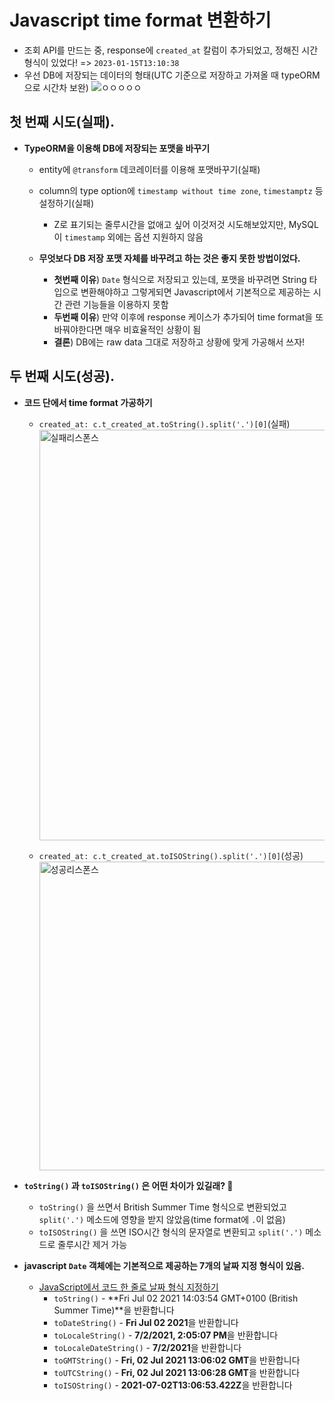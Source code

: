 # Javascript time format 변환하기
- 조회 API를 만드는 중, response에 `created_at` 칼럼이 추가되었고, 정해진 시간 형식이 있었다! => `2023-01-15T13:10:38`
- 우선 DB에 저장되는 데이터의 형태(UTC 기준으로 저장하고 가져올 때 typeORM으로 시간차 보완)
  ![ㅇㅇㅇㅇㅇ](https://user-images.githubusercontent.com/109029407/213197815-f5d62219-936d-451a-9ba1-cfe0f0da70f1.jpg)


## 첫 번째 시도(실패).
- **TypeORM을 이용해 DB에 저장되는 포맷을 바꾸기**
  
  - entity에 `@transform` 데코레이터를 이용해 포맷바꾸기(실패) 
  - column의 type option에 `timestamp without time zone`, `timestamptz` 등 설정하기(실패)
    - Z로 표기되는 줄루시간을 없애고 싶어 이것저것 시도해보았지만, MySQL이 `timestamp` 외에는 옵션 지원하지 않음


  - **무엇보다 DB 저장 포맷 자체를 바꾸려고 하는 것은 좋지 못한 방법이었다.** 
    - **첫번째 이유**) `Date` 형식으로 저장되고 있는데, 포맷을 바꾸려면 String 타입으로 변환해야하고 그렇게되면 Javascript에서 기본적으로 제공하는 시간 관련 기능들을 이용하지 못함
    - **두번째 이유**) 만약 이후에 response 케이스가 추가되어 time format을 또 바꿔야한다면 매우 비효율적인 상황이 됨
    - **결론**) DB에는 raw data 그대로 저장하고 상황에 맞게 가공해서 쓰자!  


## 두 번째 시도(성공).
- **코드 단에서 time format 가공하기**
  - `created_at: c.t_created_at.toString().split('.')[0]`(실패) 
    <img width="657" alt="실패리스폰스" src="https://user-images.githubusercontent.com/109029407/213247399-2ee5e465-438b-4892-933f-2482acc5cb00.png">

  - `created_at: c.t_created_at.toISOString().split('.')[0]`(성공) 
    <img width="494" alt="성공리스폰스" src="https://user-images.githubusercontent.com/109029407/213247424-e75f421e-de9d-4e8d-96df-e82ee7665b5f.png">

- **`toString()` 과  `toISOString()` 은 어떤 차이가 있길래? 🧐**
  
    - `toString()` 을 쓰면서 British Summer Time 형식으로 변환되었고 `split('.')` 메소드에 영향을 받지 않았음(time format에 `.`이 없음)
    - `toISOString()` 을 쓰면 ISO시간 형식의 문자열로 변환되고 `split('.')` 메소드로 줄루시간 제거 가능
    
- **javascript `Date` 객체에는 기본적으로 제공하는 7개의 날짜 지정 형식이 있음.**
          
  - [JavaScript에서 코드 한 줄로 날짜 형식 지정하기](https://www.freecodecamp.org/korean/news/how-to-format-dates-in-javascript/)
      - `toString()` - **Fri Jul 02 2021 14:03:54 GMT+0100 (British Summer Time)**을 반환합니다
      - `toDateString()` - **Fri Jul 02 2021**을 반환합니다
      - `toLocaleString()` - **7/2/2021, 2:05:07 PM**을 반환합니다
      - `toLocaleDateString()` - **7/2/2021**을 반환합니다
      - `toGMTString()` - **Fri, 02 Jul 2021 13:06:02 GMT**을 반환합니다
      - `toUTCString()` - **Fri, 02 Jul 2021 13:06:28 GMT**을 반환합니다
      - `toISOString()` - **2021-07-02T13:06:53.422Z**을 반환합니다
